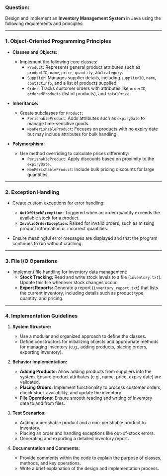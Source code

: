 ### **Question:**

Design and implement an **Inventory Management System** in Java using the following requirements and principles:

---

### **1. Object-Oriented Programming Principles**

- **Classes and Objects:**
    - Implement the following core classes:
        - `Product`: Represents general product attributes such as `productID`, `name`, `price`, `quantity`, and `category`.
        - `Supplier`: Manages supplier details, including `supplierID`, `name`, `contactInfo`, and a list of products supplied.
        - `Order`: Tracks customer orders with attributes like `orderID`, `orderedProducts` (list of products), and `totalPrice`.

- **Inheritance:**
    - Create subclasses for `Product`:
        - `PerishableProduct`: Adds attributes such as `expiryDate` to manage time-sensitive goods.
        - `NonPerishableProduct`: Focuses on products with no expiry date but may include attributes for bulk handling.

- **Polymorphism:**
    - Use method overriding to calculate prices differently:
        - `PerishableProduct`: Apply discounts based on proximity to the `expiryDate`.
        - `NonPerishableProduct`: Include bulk pricing discounts for large quantities.

---

### **2. Exception Handling**

- Create custom exceptions for error handling:
    - **`OutOfStockException`:** Triggered when an order quantity exceeds the available stock for a product.
    - **`InvalidOrderException`:** Raised for invalid orders, such as missing product information or incorrect quantities.

- Ensure meaningful error messages are displayed and that the program continues to run without crashing.

---

### **3. File I/O Operations**

- Implement file handling for inventory data management:
    - **Stock Tracking:** Read and write stock levels to a file (`inventory.txt`). Update this file whenever stock changes occur.
    - **Export Reports:** Generate a report (`inventory_report.txt`) that lists the current inventory, including details such as product type, quantity, and pricing.

---

### **4. Implementation Guidelines**

1. **System Structure:**
    - Use a modular and organized approach to define the classes.
    - Define constructors for initializing objects and appropriate methods for managing inventory (e.g., adding products, placing orders, exporting inventory).

2. **Behavior Implementation:**
    - **Adding Products:** Allow adding products from suppliers into the system. Ensure product attributes (e.g., name, price, expiry date) are validated.
    - **Placing Orders:** Implement functionality to process customer orders, check stock availability, and update the inventory.
    - **File Operations:** Ensure smooth reading and writing of inventory data to and from files.

3. **Test Scenarios:**
    - Adding a perishable product and a non-perishable product to inventory.
    - Placing an order and handling exceptions like out-of-stock errors.
    - Generating and exporting a detailed inventory report.

4. **Documentation and Comments:**
    - Provide comments within the code to explain the purpose of classes, methods, and key operations.
    - Write a brief explanation of the design and implementation process.
